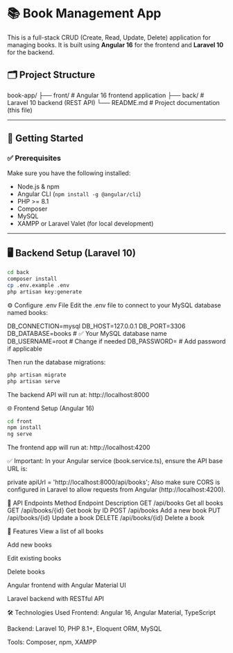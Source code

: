 # 📚 Book Management App

This is a full-stack CRUD (Create, Read, Update, Delete) application for managing books. It is built using **Angular 16** for the frontend and **Laravel 10** for the backend.

## 🗂️ Project Structure

book-app/
├── front/ # Angular 16 frontend application
├── back/ # Laravel 10 backend (REST API)
└── README.md # Project documentation (this file)

---

## 🚀 Getting Started

### ✅ Prerequisites

Make sure you have the following installed:

- Node.js & npm
- Angular CLI (`npm install -g @angular/cli`)
- PHP >= 8.1
- Composer
- MySQL
- XAMPP or Laravel Valet (for local development)

---

## 🖥️ Backend Setup (Laravel 10)

```bash
cd back
composer install
cp .env.example .env
php artisan key:generate
```
⚙️ Configure .env File
Edit the .env file to connect to your MySQL database named books:

DB_CONNECTION=mysql
DB_HOST=127.0.0.1
DB_PORT=3306
DB_DATABASE=books        # ✅ Your MySQL database name
DB_USERNAME=root         # Change if needed
DB_PASSWORD=             # Add password if applicable

Then run the database migrations:

```bash
php artisan migrate
php artisan serve
```
The backend API will run at:
http://localhost:8000

🌐 Frontend Setup (Angular 16)
```bash
cd front
npm install
ng serve
```
The frontend app will run at:
http://localhost:4200

✅ Important: In your Angular service (book.service.ts), ensure the API base URL is:

private apiUrl = 'http://localhost:8000/api/books';
Also make sure CORS is configured in Laravel to allow requests from Angular (http://localhost:4200).

🔄 API Endpoints
Method	Endpoint	Description
GET	/api/books	Get all books
GET	/api/books/{id}	Get book by ID
POST	/api/books	Add a new book
PUT	/api/books/{id}	Update a book
DELETE	/api/books/{id}	Delete a book

🧩 Features
View a list of all books

Add new books

Edit existing books

Delete books

Angular frontend with Angular Material UI

Laravel backend with RESTful API

🛠 Technologies Used
Frontend: Angular 16, Angular Material, TypeScript

Backend: Laravel 10, PHP 8.1+, Eloquent ORM, MySQL

Tools: Composer, npm, XAMPP


